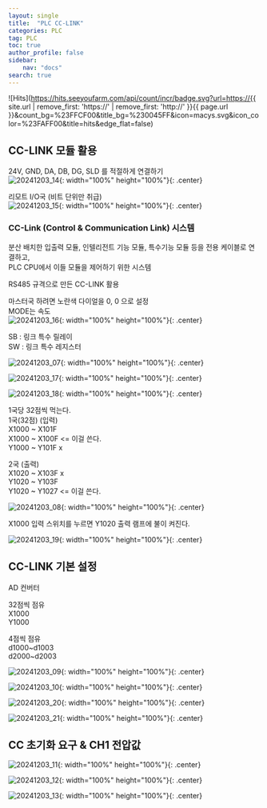 ```yaml
---
layout: single
title:  "PLC CC-LINK"
categories: PLC
tag: PLC
toc: true
author_profile: false
sidebar:
    nav: "docs"
search: true
---
```


![Hits](https://hits.seeyoufarm.com/api/count/incr/badge.svg?url=https://{{ site.url | remove_first: 'https://' | remove_first: 'http://' }}{{ page.url }}&count_bg=%23FFCF00&title_bg=%230045FF&icon=macys.svg&icon_color=%23FAFF00&title=hits&edge_flat=false)
  
## CC-LINK 모듈 활용  

24V, GND, DA, DB, DG, SLD 를 적절하게 연결하기  
![20241203_14](/images/2024-12-03-PLC_class/20241203_14.jpg){: width="100%" height="100%"}{: .center}  
  
리모트 I/O국 (비트 단위만 취급)  
![20241203_15](/images/2024-12-03-PLC_class/20241203_15.jpg){: width="100%" height="100%"}{: .center}  

### CC-Link (Control & Communication Link) 시스템  
분산 배치한 입출력 모듈, 인텔리전트 기능 모듈, 특수기능 모듈 등을 전용 케이블로 연결하고,  
PLC CPU에서 이들 모듈을 제어하기 위한 시스템  

RS485 규격으로 만든 CC-LINK 활용  



마스터국 하려면 노란색 다이얼을 0, 0 으로 설정  
MODE는 속도  
![20241203_16](/images/2024-12-03-PLC_class/20241203_16.jpg){: width="100%" height="100%"}{: .center}  

SB : 링크 특수 릴레이  
SW : 링크 특수 레지스터  

![20241203_07](/images/2024-12-03-PLC_class/20241203_07.PNG){: width="100%" height="100%"}{: .center}  


  
![20241203_17](/images/2024-12-03-PLC_class/20241203_17.jpg){: width="100%" height="100%"}{: .center}  
  
![20241203_18](/images/2024-12-03-PLC_class/20241203_18.jpg){: width="100%" height="100%"}{: .center}  
  
1국당 32점씩 먹는다.  
1국(32점) (입력)  
X1000 ~ X101F  
X1000 ~ X100F <= 이걸 쓴다.  
Y1000 ~ Y101F x  
  
2국 (출력)  
X1020 ~ X103F x  
Y1020 ~ Y103F  
Y1020 ~ Y1027 <= 이걸 쓴다.  

![20241203_08](/images/2024-12-03-PLC_class/20241203_08.PNG){: width="100%" height="100%"}{: .center}  

X1000 입력 스위치를 누르면 Y1020 출력 램프에 불이 켜진다.  

![20241203_19](/images/2024-12-03-PLC_class/20241203_19.jpg){: width="100%" height="100%"}{: .center}  


## CC-LINK 기본 설정  
AD 컨버터  
  
32점씩 점유  
X1000  
Y1000  
  
4점씩 점유  
d1000~d1003  
d2000~d2003  
  
![20241203_09](/images/2024-12-03-PLC_class/20241203_09.PNG){: width="100%" height="100%"}{: .center}  
  
![20241203_10](/images/2024-12-03-PLC_class/20241203_10.PNG){: width="100%" height="100%"}{: .center}  
  
![20241203_20](/images/2024-12-03-PLC_class/20241203_20.jpg){: width="100%" height="100%"}{: .center}  
  
![20241203_21](/images/2024-12-03-PLC_class/20241203_21.jpg){: width="100%" height="100%"}{: .center}  

## CC 초기화 요구 & CH1 전압값  
![20241203_11](/images/2024-12-03-PLC_class/20241203_11.PNG){: width="100%" height="100%"}{: .center}  
  
![20241203_12](/images/2024-12-03-PLC_class/20241203_12.PNG){: width="100%" height="100%"}{: .center}  
  
![20241203_13](/images/2024-12-03-PLC_class/20241203_13.PNG){: width="100%" height="100%"}{: .center}  